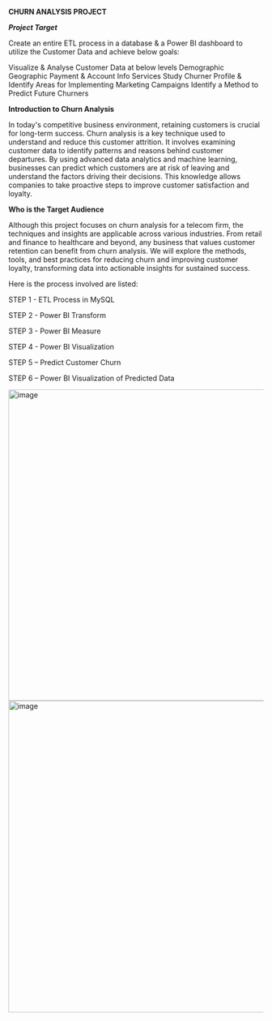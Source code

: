 **CHURN ANALYSIS PROJECT**

***Project Target***

Create an entire ETL process in a database & a Power BI dashboard to utilize the Customer Data and achieve below goals:

Visualize & Analyse Customer Data at below levels
Demographic
Geographic
Payment & Account Info
Services
Study Churner Profile & Identify Areas for Implementing Marketing Campaigns
Identify a Method to Predict Future Churners



**Introduction to Churn Analysis**  

In today's competitive business environment, retaining customers is crucial for long-term success. Churn analysis is a key technique 
used to understand and reduce this customer attrition. It involves examining customer data to identify patterns and reasons behind 
customer departures. By using advanced data analytics and machine learning, businesses can predict which customers are at risk of 
leaving and understand the factors driving their decisions. This knowledge allows companies to take proactive steps to improve customer 
satisfaction and loyalty.

**Who is the Target Audience**

Although this project focuses on churn analysis for a telecom firm, the techniques and insights are applicable across various industries. 
From retail and finance to healthcare and beyond, any business that values customer retention can benefit from churn analysis. We will 
explore the methods, tools, and best practices for reducing churn and improving customer loyalty, transforming data into actionable 
insights for sustained success.

Here is the process involved are listed:

STEP 1 - ETL Process in MySQL 

STEP 2 - Power BI Transform

STEP 3 - Power BI Measure

STEP 4 - Power BI Visualization

STEP 5 – Predict Customer Churn

STEP 6 – Power BI Visualization of Predicted Data

<img width="614" alt="image" src="https://github.com/user-attachments/assets/1f555565-16a6-457d-92ff-8c7c58efe204">


<img width="615" alt="image" src="https://github.com/user-attachments/assets/c954da7f-e0a8-49fa-a8dc-98020466794e">


